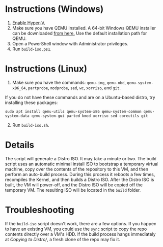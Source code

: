 # Instructions (Windows)
1. [Enable Hyper-V.](https://docs.microsoft.com/en-us/virtualization/hyper-v-on-windows/quick-start/enable-hyper-v#enable-the-hyper-v-role-through-settings)
2. Make sure you have QEMU installed. A 64-bit Windows QEMU installer can be downloaded [from here.](https://qemu.weilnetz.de/w64/) Use the default installation path for QEMU.
3. Open a PowerShell window with Administrator privileges.
4. Run `build-iso.ps1`.

# Instructions (Linux)
1. Make sure you have the commands: `qemu-img`, `qemu-nbd`, `qemu-system-x86_64`, `partprobe`, `modprobe`, `sed`, `wc`, `xorriso`, and `git`.

If you do not have these commands and are on a Ubuntu-based distro, try installing these packages:

`sudo apt install qemu-utils qemu-system-x86 qemu-system-common qemu-system-data qemu-system-gui parted kmod xorriso sed coreutils git`

2. Run `build-iso.sh`.

# Details
The script will generate a Distro ISO. It may take a minute or two. The build script uses an automatic minimal install ISO to bootstrap a temporary virtual machine, copy over the contents of the repository to this VM, and then perform an auto-build process. During this process it reboots a few times, recompiles the Kernel, and then builds a Distro ISO. After the Distro ISO is built, the VM will power-off, and the Distro ISO will be copied off the temporary VM. The resulting ISO will be located in the `build` folder.

# Troubleshooting
If the `build-iso` script doesn't work, there are a few options. If you happen to have an existing VM, you could use the `sync` script to copy the repo contents directly over a VM's HDD. If the build process hangs immediately at _Copying to Distro/_, a fresh clone of the repo may fix it.